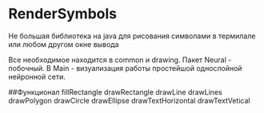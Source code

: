 # RenderSymbols
Не большая библиотека на java для рисования символами в термилале или любом другом окне вывода

Все необходимое находится в common и drawing.
Пакет Neural - побочный. В Main - визуализация работы простейшой однослойной нейронной сети.

##Функционал
fillRectangle
drawRectangle
drawLine
drawLines
drawPolygon
drawCircle
drawEllipse
drawTextHorizontal
drawTextVetical

